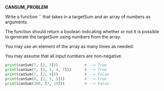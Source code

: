 **CANSUM_PROBLEM**

Write a function `` that takes in a targetSum and an array of numbers as arguments.

The function should return a boolean indicating whether or not it is possible to generate the targetSum using numbers from the array.

You may use an element of the array as many times as needed.

You may assume that all input numbers are non-negative.

```py
print(canSum(7, [2, 3]))            # --> True
print(canSum(7, [5, 3, 4, 7]))      # --> True
print(canSum(7, [2, 4]))            # --> False
print(canSum(8, [2, 3, 5]))         # --> True
print(canSum(300, [7, 14]))         # --> False
```